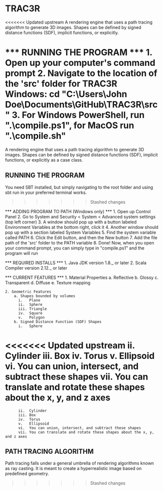 # TRAC3R
<<<<<<< Updated upstream
A rendering engine that uses a path tracing algorithm to generate 3D images. Shapes can be defined by signed distance functions (SDF), implicit functions, or explicitly.

*** RUNNING THE PROGRAM ***
    1. Open up your computer's command prompt
	2. Navigate to the location of the 'src' folder for TRAC3R 
	    Windows:  cd "C:\Users\John Doe\Documents\GitHub\TRAC3R\src"
	3. For Windows PowerShell, run ".\compile.ps1", for MacOS run ".\compile.sh"
=======
A rendering engine that uses a path tracing algorithm to generate 3D images.
Shapes can be defined by signed distance functions (SDF), implicit functions, or explicitly as a case class.

## RUNNING THE PROGRAM
You need SBT installed, but simply navigating to the root folder and using sbt run in your preferred terminal works.
>>>>>>> Stashed changes

*** ADDING PROGRAM TO PATH (Windows only) ***
	1. Open up Control Panel
	2. Go to System and Security < System < Advanced system settings (top left corner)
	3. A window should pop up with a button labeled Environment Variables at the bottom right, click it
	4. Another window should pop up with a section labeled System Variables
	5. Find the system variable called PATH
	6. Click the Edit button, and then the New button
	7. Add the file path of the 'src' folder to the PATH variable
	8. Done! Now, when you open your command prompt, you can simply type in "compile.ps1" and the program will run

*** REQUIRED INSTALLS ***
    1. Java JDK version 1.8._ or later
	2. Scala Compiler version 2.12._ or later

*** CURRENT FEATURES ***
    1. Material Properties
        a. Reflective
        b. Glossy
        c. Transparent
        d. Diffuse
        e. Texture mapping

    2. Geometric Features
        a. Shapes bounded by volumes
          i.   Plane
          ii.  Sphere
          iii. Triangle
          iv.  Square
          v.   Polygon
        b. Signed Distance Function (SDF) Shapes
          i.   Sphere
<<<<<<< Updated upstream
	      ii.  Cylinder
	      iii. Box
	      iv.  Torus
	      v.   Ellipsoid
	      vi.  You can union, intersect, and subtract these shapes
	      vii. You can translate and rotate these shapes about the x, y, and z axes
=======
          ii.  Cylinder
          iii. Box
          iv.  Torus
          v.   Ellipsoid
          vi.  You can union, intersect, and subtract these shapes
          vii. You can translate and rotate these shapes about the x, y, and z axes

## PATH TRACING ALGORITHM
Path tracing falls under a general umbrella of rendering algorithms known as ray casting.
It is meant to create a hyperrealistic image based on predefined geometry.
>>>>>>> Stashed changes
